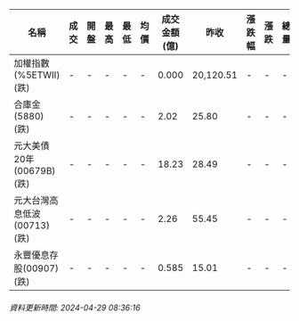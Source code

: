 | 名稱 | 成交 | 開盤 | 最高 | 最低 | 均價 | 成交金額(億) | 昨收 | 漲跌幅 | 漲跌 | 總量 | 昨量 | 振幅 |
| -------- | -------- | -------- | -------- |-------- | -------- | -------- |-------- |-------- |-------- | -------- | -------- |-------- |
|加權指數(%5ETWII) (跌)|-|-|-|-|-|0.000|20,120.51|-|-|-|-|0.00%|
|合庫金(5880) (跌)|-|-|-|-|-|2.02|25.80|-|-|-|-|0.00%|
|元大美債20年(00679B) (跌)|-|-|-|-|-|18.23|28.49|-|-|-|-|0.00%|
|元大台灣高息低波(00713) (跌)|-|-|-|-|-|2.26|55.45|-|-|-|-|0.00%|
|永豐優息存股(00907) (跌)|-|-|-|-|-|0.585|15.01|-|-|-|-|0.00%|
###### 資料更新時間: 2024-04-29 08:36:16